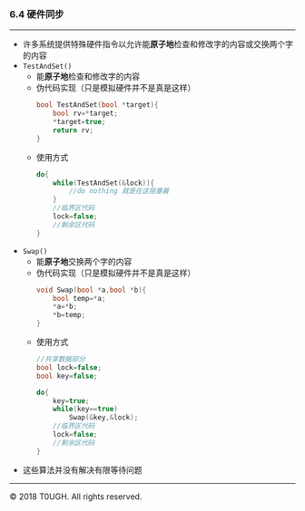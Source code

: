 ### 6.4 硬件同步
---
- 许多系统提供特殊硬件指令以允许能**原子地**检查和修改字的内容或交换两个字的内容
- `TestAndSet()` 
    - 能**原子地**检查和修改字的内容
    - 伪代码实现（只是模拟硬件并不是真是这样）
        ````C++
        bool TestAndSet(bool *target){
            bool rv=*target;
            *target=true;
            return rv;
        }
        ````
    - 使用方式
        ````C++
        do{
            while(TestAndSet(&lock)){
                //do nothing 就是在这阻塞着
            }
            //临界区代码
            lock=false;
            //剩余区代码
        }
        ````
- `Swap()`
    - 能**原子地**交换两个字的内容
    - 伪代码实现（只是模拟硬件并不是真是这样）
        ````C++
        void Swap(bool *a,bool *b){
            bool temp=*a;
            *a=*b;
            *b=temp;
        }
        ````
    - 使用方式
        ````C++
        //共享数据部分
        bool lock=false;
        bool key=false;
        
        ````
        ````C++
        do{
            key=true;
            while(key==true)
                Swap(&key,&lock);
            //临界区代码
            lock=false;
            //剩余区代码
        }
        ````
- 这些算法并没有解决有限等待问题
---
&copy; 2018 T0UGH. All rights reserved.